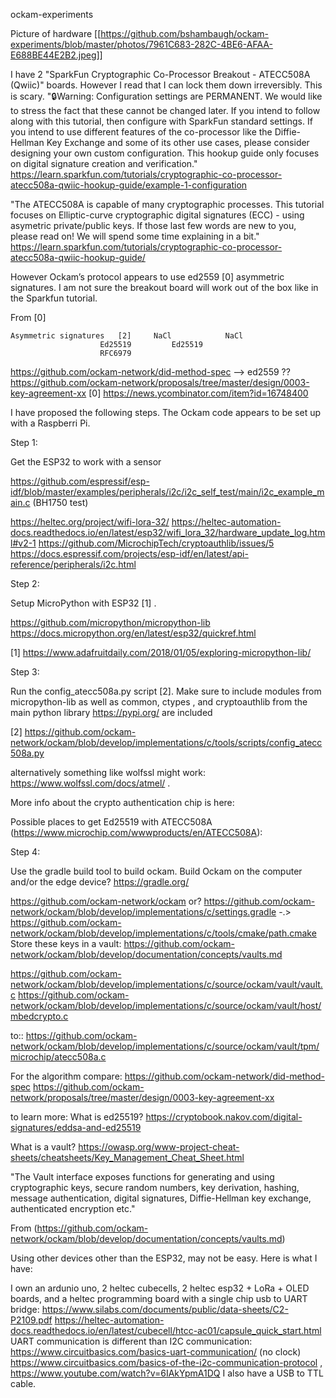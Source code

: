ockam-experiments

Picture of hardware
[[https://github.com/bshambaugh/ockam-experiments/blob/master/photos/7961C683-282C-4BE6-AFAA-E688BE44E2B2.jpeg]]

I have 2 "SparkFun Cryptographic Co-Processor Breakout - ATECC508A (Qwiic)" boards.  However I read that I can lock them down irreversibly. This is scary. 
":lock:Warning: Configuration settings are PERMANENT. We would like to stress the fact that these cannot be changed later. If you intend to follow along with this tutorial, then configure with SparkFun standard settings.
If you intend to use different features of the co-processor like the Diffie-Hellman Key Exchange and some of its other use cases, please consider designing your own custom configuration. This hookup guide only focuses on digital signature creation and verification."
https://learn.sparkfun.com/tutorials/cryptographic-co-processor-atecc508a-qwiic-hookup-guide/example-1-configuration

"The ATECC508A is capable of many cryptographic processes. This tutorial focuses on Elliptic-curve cryptographic digital signatures (ECC) - using asymetric private/public keys. If those last few words are new to you, please read on! We will spend some time explaining in a bit."
https://learn.sparkfun.com/tutorials/cryptographic-co-processor-atecc508a-qwiic-hookup-guide/

However Ockam’s protocol appears to use ed2559 [0] asymmetric signatures. I am not sure the breakout board will work out of the box like in the Sparkfun tutorial.

From [0]

	Asymmetric signatures	[2]		NaCl			NaCl
						Ed25519			Ed25519
						RFC6979

https://github.com/ockam-network/did-method-spec --> ed2559 ?? 
https://github.com/ockam-network/proposals/tree/master/design/0003-key-agreement-xx
[0] https://news.ycombinator.com/item?id=16748400

I have proposed the following steps. The Ockam code appears to be set up with a Raspberri Pi.

Step 1:

Get the ESP32 to work with a sensor 

https://github.com/espressif/esp-idf/blob/master/examples/peripherals/i2c/i2c_self_test/main/i2c_example_main.c (BH1750 test)

https://heltec.org/project/wifi-lora-32/
https://heltec-automation-docs.readthedocs.io/en/latest/esp32/wifi_lora_32/hardware_update_log.html#v2-1
https://github.com/MicrochipTech/cryptoauthlib/issues/5
https://docs.espressif.com/projects/esp-idf/en/latest/api-reference/peripherals/i2c.html


Step 2:

Setup MicroPython with ESP32 [1] . 

https://github.com/micropython/micropython-lib
https://docs.micropython.org/en/latest/esp32/quickref.html

[1] https://www.adafruitdaily.com/2018/01/05/exploring-micropython-lib/


Step 3:

Run the config_atecc508a.py script [2]. Make sure to include modules from micropython-lib as well as 
common, ctypes , and cryptoauthlib from the main python library https://pypi.org/ are included

[2] https://github.com/ockam-network/ockam/blob/develop/implementations/c/tools/scripts/config_atecc508a.py 

alternatively something like wolfssl might work: https://www.wolfssl.com/docs/atmel/ .

More info about the crypto authentication chip is here:

Possible places to get Ed25519 with ATECC508A (https://www.microchip.com/wwwproducts/en/ATECC508A):

Step 4: 

Use the gradle build tool to build ockam. Build Ockam on the computer and/or the edge device? 
https://gradle.org/

https://github.com/ockam-network/ockam or?
 https://github.com/ockam-network/ockam/blob/develop/implementations/c/settings.gradle
-.>  https://github.com/ockam-network/ockam/blob/develop/implementations/c/tools/cmake/path.cmake
Store these keys in a vault:
https://github.com/ockam-network/ockam/blob/develop/documentation/concepts/vaults.md

https://github.com/ockam-network/ockam/blob/develop/implementations/c/source/ockam/vault/vault.c
https://github.com/ockam-network/ockam/blob/develop/implementations/c/source/ockam/vault/host/mbedcrypto.c

to::
https://github.com/ockam-network/ockam/blob/develop/implementations/c/source/ockam/vault/tpm/microchip/atecc508a.c


For the algorithm compare:
https://github.com/ockam-network/did-method-spec
https://github.com/ockam-network/proposals/tree/master/design/0003-key-agreement-xx

to learn more:
What is ed25519?
https://cryptobook.nakov.com/digital-signatures/eddsa-and-ed25519

What is a vault?
https://owasp.org/www-project-cheat-sheets/cheatsheets/Key_Management_Cheat_Sheet.html

"The Vault interface exposes functions for generating and using cryptographic keys, secure random numbers, key derivation, hashing, message authentication, digital signatures, Diffie-Hellman key exchange, authenticated encryption etc."

From (https://github.com/ockam-network/ockam/blob/develop/documentation/concepts/vaults.md)

Using other devices other than the ESP32, may not be easy. Here is what I have:


I own an ardunio uno,  2 heltec cubecells, 2 heltec esp32 + LoRa + OLED boards, and a heltec programming board with a single chip usb to UART bridge:
https://www.silabs.com/documents/public/data-sheets/C2-P2109.pdf
https://heltec-automation-docs.readthedocs.io/en/latest/cubecell/htcc-ac01/capsule_quick_start.html
UART communication is different than I2C communication:
https://www.circuitbasics.com/basics-uart-communication/ (no clock)
https://www.circuitbasics.com/basics-of-the-i2c-communication-protocol , https://www.youtube.com/watch?v=6IAkYpmA1DQ
I also have a USB to TTL cable.





